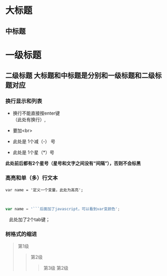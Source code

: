 大标题
====
中标题
---

# 一级标题
## 二级标题 大标题和中标题是分别和一级标题和二级标题对应


### 换行显示和列表
- 换行不能直接按enter键<br>（此处有换行）,
- 要加\<br>

- 此处是 1个减（-） 号
* 此处是 1个星（*）号     

**此处前后都有2个星号（星号和文字之间没有“间隔”），否则不会标黑**



### 高亮和单（多）行文本
```
var name = '定义一个变量，此处为高亮';
```
<br>

```javascript
var name = '```后面加了javascript，可以看到var变颜色';
```


    此处加了2个tab键；
    
### 树格式的缩进
> 第1级
>> 第2级
>>> 第3级
>> 第2级






